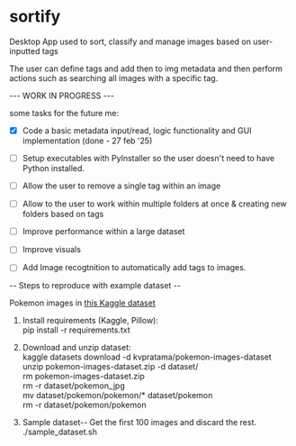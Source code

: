 # sortify
Desktop App used to sort, classify and manage images based on user-inputted tags  

The user can define tags and add then to img metadata and then perform actions such as searching all images with a specific tag.  

 --- WORK IN PROGRESS ---   

 some tasks for the future me:   
 
- [x] Code a basic metadata input/read, logic functionality and GUI implementation (done - 27 feb '25)
- [ ] Setup executables with PyInstaller so the user doesn't need to have Python installed.
- [ ] Allow the user to remove a single tag within an image  
- [ ] Allow to the user to work within multiple folders at once & creating new folders based on tags  
- [ ] Improve performance within a large dataset  
- [ ] Improve visuals  
- [ ] Add Image recogtnition to automatically add tags to images.  
 



-- Steps to reproduce with example dataset --  

Pokemon images in [this Kaggle dataset](https://www.kaggle.com/datasets/kvpratama/pokemon-images-dataset/data)  
1) Install requirements (Kaggle, Pillow):  
	pip install -r requirements.txt

2) Download and unzip dataset:  
	kaggle datasets download -d kvpratama/pokemon-images-dataset  
	unzip pokemon-images-dataset.zip -d dataset/  
    rm pokemon-images-dataset.zip  
	rm -r dataset/pokemon_jpg  
	mv dataset/pokemon/pokemon/* dataset/pokemon   
	rm -r dataset/pokemon/pokemon   

3) Sample dataset-- Get the first 100 images and discard the rest.  
    ./sample_dataset.sh

